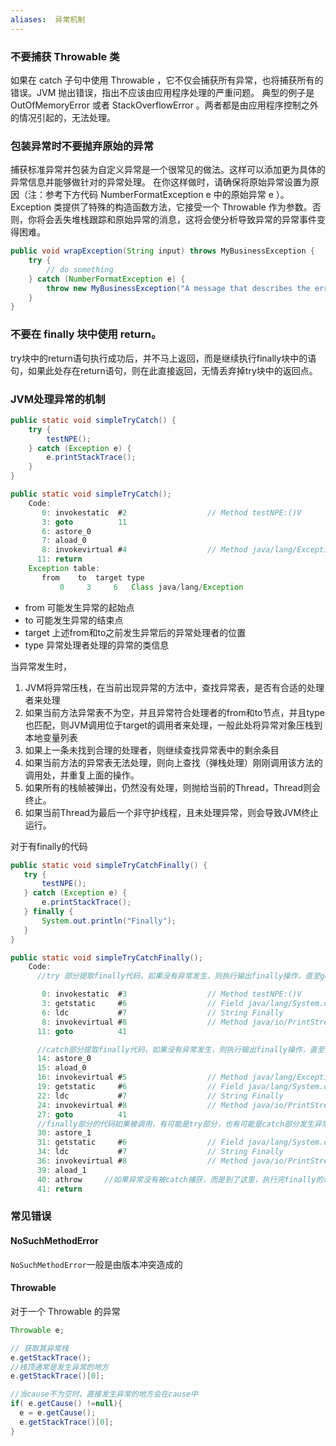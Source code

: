 ```yaml
---
aliases:  异常机制
---
```


###  不要捕获 Throwable 类

如果在 catch 子句中使用 Throwable ，它不仅会捕获所有异常，也将捕获所有的错误。JVM 抛出错误，指出不应该由应用程序处理的严重问题。 典型的例子是 OutOfMemoryError 或者 StackOverflowError 。两者都是由应用程序控制之外的情况引起的，无法处理。

### 包装异常时不要抛弃原始的异常 

捕获标准异常并包装为自定义异常是一个很常见的做法。这样可以添加更为具体的异常信息并能够做针对的异常处理。
在你这样做时，请确保将原始异常设置为原因（注：参考下方代码 NumberFormatException e 中的原始异常 e ）。Exception 类提供了特殊的构造函数方法，它接受一个 Throwable 作为参数。否则，你将会丢失堆栈跟踪和原始异常的消息，这将会使分析导致异常的异常事件变得困难。

```java
public void wrapException(String input) throws MyBusinessException {
    try {
        // do something
    } catch (NumberFormatException e) {
        throw new MyBusinessException("A message that describes the error.", e);
    }
}
```


### 不要在 finally 块中使用 return。 

try块中的return语句执行成功后，并不马上返回，而是继续执行finally块中的语句，如果此处存在return语句，则在此直接返回，无情丢弃掉try块中的返回点。


### JVM处理异常的机制

```java
public static void simpleTryCatch() {
    try {
        testNPE();
    } catch (Exception e) {
        e.printStackTrace();
    }
}
```

```java
public static void simpleTryCatch();
    Code:
       0: invokestatic  #2                  // Method testNPE:()V
       3: goto          11
       6: astore_0
       7: aload_0
       8: invokevirtual #4                  // Method java/lang/Exception.printStackTrace:()V
      11: return
    Exception table:
       from    to  target type
           0     3     6   Class java/lang/Exception
```

- from 可能发生异常的起始点
- to 可能发生异常的结束点
- target 上述from和to之前发生异常后的异常处理者的位置
- type 异常处理者处理的异常的类信息

当异常发生时，

1. JVM将异常压栈，在当前出现异常的方法中，查找异常表，是否有合适的处理者来处理 
2. 如果当前方法异常表不为空，并且异常符合处理者的from和to节点，并且type也匹配，则JVM调用位于target的调用者来处理，一般此处将异常对象压栈到本地变量列表 
3. 如果上一条未找到合理的处理者，则继续查找异常表中的剩余条目 
4. 如果当前方法的异常表无法处理，则向上查找（弹栈处理）刚刚调用该方法的调用处，并重复上面的操作。 
5. 如果所有的栈帧被弹出，仍然没有处理，则抛给当前的Thread，Thread则会终止。 
6. 如果当前Thread为最后一个非守护线程，且未处理异常，则会导致JVM终止运行。

对于有finally的代码

```java
public static void simpleTryCatchFinally() {
   try {
       testNPE();
   } catch (Exception e) {
       e.printStackTrace();
   } finally {
       System.out.println("Finally");
   }
}
```

```java
public static void simpleTryCatchFinally();
    Code:
      //try 部分提取finally代码，如果没有异常发生，则执行输出finally操作，直至goto到41位置，执行返回操作。  

       0: invokestatic  #3                  // Method testNPE:()V
       3: getstatic     #6                  // Field java/lang/System.out:Ljava/io/PrintStream;
       6: ldc           #7                  // String Finally
       8: invokevirtual #8                  // Method java/io/PrintStream.println:(Ljava/lang/String;)V
      11: goto          41

      //catch部分提取finally代码，如果没有异常发生，则执行输出finally操作，直至执行got到41位置，执行返回操作。
      14: astore_0
      15: aload_0
      16: invokevirtual #5                  // Method java/lang/Exception.printStackTrace:()V
      19: getstatic     #6                  // Field java/lang/System.out:Ljava/io/PrintStream;
      22: ldc           #7                  // String Finally
      24: invokevirtual #8                  // Method java/io/PrintStream.println:(Ljava/lang/String;)V
      27: goto          41
      //finally部分的代码如果被调用，有可能是try部分，也有可能是catch部分发生异常。
      30: astore_1
      31: getstatic     #6                  // Field java/lang/System.out:Ljava/io/PrintStream;
      34: ldc           #7                  // String Finally
      36: invokevirtual #8                  // Method java/io/PrintStream.println:(Ljava/lang/String;)V
      39: aload_1
      40: athrow     //如果异常没有被catch捕获，而是到了这里，执行完finally的语句后，仍然要把这个异常抛出去，传递给调用处。
      41: return
```

### 常见错误

#### NoSuchMethodError

`NoSuchMethodError`一般是由版本冲突造成的

#### Throwable
对于一个 Throwable 的异常

```java
Throwable e;

// 获取其异常栈
e.getStackTrace();
//栈顶通常是发生异常的地方
e.getStackTrace()[0];

//当cause不为空时，直接发生异常的地方会在cause中
if( e.getCause() !=null){
  e = e.getCause();
  e.getStackTrace()[0];
}
```
